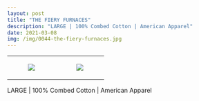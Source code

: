 ```yaml
---
layout: post
title: "THE FIERY FURNACES"
description: "LARGE | 100% Combed Cotton | American Apparel"
date: 2021-03-08
img: /img/0044-the-fiery-furnaces.jpg
---
```




<table style="width:100%;"><tr><td style="vertical-align:top;">
      <figure class="tmblr-full" data-orig-height="2048" data-orig-width="1365" data-orig-src="https://concertshirts.netlify.app/shirts/0044/0044-01.jpg"><img src="https://64.media.tumblr.com/17c00b86a74b72903ca68b4d26e5ea7e/79b119188c2490e8-23/s540x810/38952e0c1000f3c16e40f11e04b8357d39fd5a64.jpg" data-orig-height="2048" data-orig-width="1365" data-orig-src="https://concertshirts.netlify.app/shirts/0044/0044-01.jpg"/></figure></td>
    <td style="vertical-align:top;">
      <figure class="tmblr-full" data-orig-height="2048" data-orig-width="1365" data-orig-src="https://concertshirts.netlify.app/shirts/0044/0044-02.jpg"><img src="https://64.media.tumblr.com/42fc3a50dbcf4e96a16b416bcd80c5de/79b119188c2490e8-f7/s540x810/0fb20ea3633ba4c273c7f3f08f51355e5f3a0117.jpg" data-orig-height="2048" data-orig-width="1365" data-orig-src="https://concertshirts.netlify.app/shirts/0044/0044-02.jpg"/></figure></td>
  </tr></table><p>
  LARGE | 100% Combed Cotton | American Apparel
</p>
